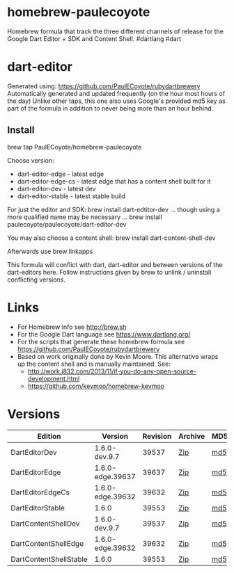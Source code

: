 homebrew-paulecoyote
====================

Homebrew formula that track the three different channels of release for the Google Dart Editor + SDK and Content Shell.  #dartlang #dart

dart-editor
===========

Generated using: https://github.com/PaulECoyote/rubydartbrewery
Automatically generated and updated frequently (on the hour most hours of the day)
Unlike other taps, this one also uses Google's provided md5 key as part of the formula in addition to never being more than an hour behind.

Install
-------
brew tap PaulECoyote/homebrew-paulecoyote

Choose version:
* dart-editor-edge - latest edge
* dart-editor-edge-cs - latest edge that has a content shell built for it
* dart-editor-dev - latest dev
* dart-editor-stable - latest stable build

For just the editor and SDK:
brew install dart-edtitor-dev
... though using a more qualified name may be necessary ...
brew install paulecoyote/paulecoyote/dart-editor-dev

You may also choose a content shell:
brew install dart-content-shell-dev

Afterwards use 
brew linkapps

This formula will conflict with dart, dart-editor and between versions of the dart-editors here.  Follow instructions given by brew to unlink / uninstall conflicting versions.

Links
=====
* For Homebrew info see http://brew.sh
* For the Google Dart language see https://www.dartlang.org/
* For the scripts that generate these homebrew formula see https://github.com/PaulECoyote/rubydartbrewery
* Based on work originally done by Kevin Moore. This alternative wraps up the content shell and is manually maintained.  See: 
    * http://work.j832.com/2013/11/if-you-do-any-open-source-development.html
    * https://github.com/kevmoo/homebrew-kevmoo

Versions
========
| Edition | Version | Revision | Archive | MD5 | Notes |
| ------- | ------- | -------- | ------- | --- | ----- |
| DartEditorDev | 1.6.0-dev.9.7 | 39537 | [Zip](https://storage.googleapis.com/dart-archive/channels/dev/release/39537/editor/darteditor-macos-x64.zip) | [md5](https://storage.googleapis.com/dart-archive/channels/dev/release/39537/editor/darteditor-macos-x64.zip.md5sum) | [Changes](https://storage.googleapis.com/dart-archive/channels/dev/release/latest/changelog.html) |
| DartEditorEdge | 1.6.0-edge.39637 | 39637 | [Zip](https://storage.googleapis.com/dart-archive/channels/be/raw/39637/editor/darteditor-macos-x64.zip) | [md5](https://storage.googleapis.com/dart-archive/channels/be/raw/39637/editor/darteditor-macos-x64.zip.md5sum) | - |
| DartEditorEdgeCs | 1.6.0-edge.39632 | 39632 | [Zip](https://storage.googleapis.com/dart-archive/channels/be/raw/39632/editor/darteditor-macos-x64.zip) | [md5](https://storage.googleapis.com/dart-archive/channels/be/raw/39632/editor/darteditor-macos-x64.zip.md5sum) | - |
| DartEditorStable | 1.6.0 | 39553 | [Zip](https://storage.googleapis.com/dart-archive/channels/stable/release/39553/editor/darteditor-macos-x64.zip) | [md5](https://storage.googleapis.com/dart-archive/channels/stable/release/39553/editor/darteditor-macos-x64.zip.md5sum) | [Changes](https://storage.googleapis.com/dart-archive/channels/stable/release/latest/changelog.html) |
| DartContentShellDev | 1.6.0-dev.9.7 | 39537 | [Zip](https://storage.googleapis.com/dart-archive/channels/dev/release/39537/dartium/content_shell-macos-ia32-release.zip) | [md5](https://storage.googleapis.com/dart-archive/channels/dev/release/39537/dartium/content_shell-macos-ia32-release.zip.md5sum) | - |
| DartContentShellEdge | 1.6.0-edge.39632 | 39632 | [Zip](https://storage.googleapis.com/dart-archive/channels/be/raw/39632/dartium/content_shell-macos-ia32-release.zip) | [md5](https://storage.googleapis.com/dart-archive/channels/be/raw/39632/dartium/content_shell-macos-ia32-release.zip.md5sum) | - |
| DartContentShellStable | 1.6.0 | 39553 | [Zip](https://storage.googleapis.com/dart-archive/channels/stable/release/39553/dartium/content_shell-macos-ia32-release.zip) | [md5](https://storage.googleapis.com/dart-archive/channels/stable/release/39553/dartium/content_shell-macos-ia32-release.zip.md5sum) | - |
